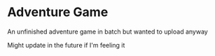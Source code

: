 # Adventure Game
An unfinished adventure game in batch but wanted to upload anyway

Might update in the future if I'm feeling it
